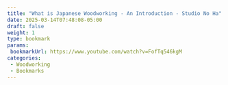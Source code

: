 ```yaml
---
title: "What is Japanese Woodworking - An Introduction - Studio No Ha"
date: 2025-03-14T07:48:08-05:00
draft: false
weight: 1
type: bookmark
params:
 bookmarkUrl: https://www.youtube.com/watch?v=FofTq546kgM
categories:
 - Woodworking
 - Bookmarks
---
```

